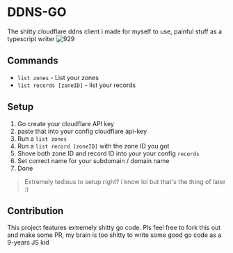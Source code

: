 # DDNS-GO

The shitty cloudflare ddns client i made for myself to use, painful stuff as a typescript writer
![929](https://github.com/mio9/ddns/assets/11581624/3ac55ae3-f408-4e69-a959-e4f213cc40cf)


## Commands

- `list zones` - List your zones
- `list records [zoneID]` - list your records


## Setup
1. Go create your cloudflare API key
2. paste that into your config cloudflare api-key
3. Run a `list zones`
4. Run a `list record [zoneID]` with the zone ID you got
5. Shove both zone ID and record ID into your your config `records`
6. Set correct name for your subdomain / domain name
7. Done

> Extremely tedious to setup right? i know lol but that's the thing of later :)

## Contribution

This project features extremely shitty go code. Pls feel free to fork this out and make some PR, my brain is too shitty to write some good go code as a 9-years JS kid
